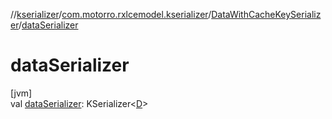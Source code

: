 //[kserializer](../../../index.md)/[com.motorro.rxlcemodel.kserializer](../index.md)/[DataWithCacheKeySerializer](index.md)/[dataSerializer](data-serializer.md)

# dataSerializer

[jvm]\
val [dataSerializer](data-serializer.md): KSerializer&lt;[D](index.md)&gt;
